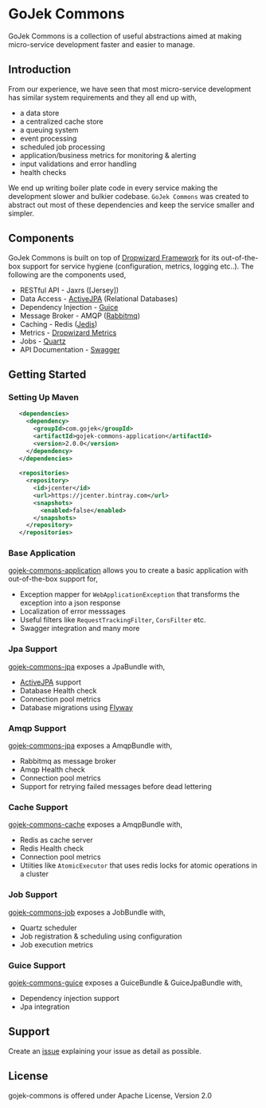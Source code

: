 # GoJek Commons
GoJek Commons is a collection of useful abstractions aimed at making micro-service development faster and easier to manage.
## Introduction
From our experience, we have seen that most micro-service development has similar system requirements and they all end up with,
* a data store
* a centralized cache store
* a queuing system
* event processing
* scheduled job processing
* application/business metrics for monitoring & alerting
* input validations and error handling
* health checks

We end up writing boiler plate code in every service making the development slower and bulkier codebase. `GoJek Commons` was created to abstract out most of these dependencies and keep the service smaller and simpler.

## Components
GoJek Commons is built on top of [Dropwizard Framework](http://www.dropwizard.io/) for its out-of-the-box support for service hygiene (configuration, metrics, logging etc..). The following are the components used,

* RESTful API - Jaxrs ([Jersey])
* Data Access - [ActiveJPA](https://github.com/ActiveJpa/activejpa) (Relational Databases)
* Dependency Injection - [Guice](https://github.com/google/guice)
* Message Broker - AMQP ([Rabbitmq](https://www.rabbitmq.com/))
* Caching - Redis ([Jedis](https://github.com/xetorthio/jedis))
* Metrics - [Dropwizard Metrics](http://metrics.dropwizard.io/)
* Jobs - [Quartz](http://www.quartz-scheduler.org/)
* API Documentation - [Swagger](https://swagger.io/)

## Getting Started 

### Setting Up Maven
```xml
   <dependencies>
     <dependency>
       <groupId>com.gojek</groupId>
       <artifactId>gojek-commons-application</artifactId>
       <version>2.0.0</version>
     </dependency>
   </dependencies>
   
   <repositories>
     <repository>
       <id>jcenter</id>
       <url>https://jcenter.bintray.com</url>
       <snapshots>
         <enabled>false</enabled>
       </snapshots>
     </repository>
   </repositories>
```
### Base Application
[gojek-commons-application](/gojek-commons-application) allows you to create a basic application with out-of-the-box support for,
* Exception mapper for `WebApplicationException` that transforms the exception into a json response
* Localization of error messsages
* Useful filters like `RequestTrackingFilter`, `CorsFilter` etc.
* Swagger integration and many more

### Jpa Support
[gojek-commons-jpa](/gojek-commons-jpa) exposes a JpaBundle with,
* [ActiveJPA](https://github.com/ActiveJpa/activejpa) support
* Database Health check 
* Connection pool metrics
* Database migrations using [Flyway](https://flywaydb.org/)

### Amqp Support
[gojek-commons-jpa](/gojek-commons-amqp) exposes a AmqpBundle with,
* Rabbitmq as message broker
* Amqp Health check
* Connection pool metrics
* Support for retrying failed messages before dead lettering

### Cache Support
[gojek-commons-cache](/gojek-commons-cache) exposes a AmqpBundle with,
* Redis as cache server
* Redis Health check
* Connection pool metrics
* Utiities like `AtomicExecutor` that uses redis locks for atomic operations in a cluster

### Job Support
[gojek-commons-job](/gojek-commons-job) exposes a JobBundle with,
* Quartz scheduler
* Job registration & scheduling using configuration
* Job execution metrics

### Guice Support
[gojek-commons-guice](/gojek-commons-guice) exposes a GuiceBundle & GuiceJpaBundle with,
* Dependency injection support
* Jpa integration

## Support
Create an [issue](https://github.com/gojek-engineering/gojek-commons/issues) explaining your issue as detail as possible.
## License
gojek-commons is offered under Apache License, Version 2.0